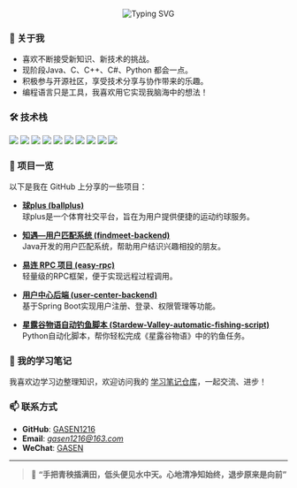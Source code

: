<p align="center">
  <img src="https://readme-typing-svg.demolab.com?font=Noto+Sans+SC&size=24&pause=1000&color=00BFFF&center=true&vCenter=true&width=500&lines=你好，欢迎来到我的GitHub主页！;我是GASEN，一个热爱探索和学习的开发者。;喜欢用代码实现天马行空的想法！" alt="Typing SVG" />
</p>


### 🌱 关于我

- 喜欢不断接受新知识、新技术的挑战。
- 现阶段Java、C、C++、C#、Python 都会一点。
- 积极参与开源社区，享受技术分享与协作带来的乐趣。
- 编程语言只是工具，我喜欢用它实现我脑海中的想法！

### 🛠️ 技术栈

<p>
  <img src="https://img.shields.io/badge/C-00599C?style=for-the-badge&logo=c&logoColor=white" />
  <img src="https://img.shields.io/badge/C++-00599C?style=for-the-badge&logo=c%2B%2B&logoColor=white" />
  <img src="https://img.shields.io/badge/Java-007396?style=for-the-badge&logo=java&logoColor=white" />
  <img src="https://img.shields.io/badge/Spring_Boot-6DB33F?style=for-the-badge&logo=spring-boot&logoColor=white" />
  <img src="https://img.shields.io/badge/MyBatis-000000?style=for-the-badge&logo=MyBatis&logoColor=white" />
  <img src="https://img.shields.io/badge/Docker-2496ED?style=for-the-badge&logo=docker&logoColor=white" />
  <img src="https://img.shields.io/badge/MySQL-4479A1?style=for-the-badge&logo=mysql&logoColor=white" />
  <img src="https://img.shields.io/badge/Redis-DC382D?style=for-the-badge&logo=redis&logoColor=white" />
  <img src="https://img.shields.io/badge/Git-F05032?style=for-the-badge&logo=git&logoColor=white" />
  <img src="https://img.shields.io/badge/Linux-FCC624?style=for-the-badge&logo=linux&logoColor=black" />
</p>

### 📂 项目一览

以下是我在 GitHub 上分享的一些项目：
- **[球plus (ballplus)](https://github.com/GASEN1216/ballplus)**    
  球plus是一个体育社交平台，旨在为用户提供便捷的运动约球服务。

- **[知遇—用户匹配系统 (findmeet-backend)](https://github.com/GASEN1216/findmeet-backend)**  
  Java开发的用户匹配系统，帮助用户结识兴趣相投的朋友。

- **[易连 RPC 项目 (easy-rpc)](https://github.com/GASEN1216/easy-rpc)**  
  轻量级的RPC框架，便于实现远程过程调用。

- **[用户中心后端 (user-center-backend)](https://github.com/GASEN1216/user-center-backend)**  
  基于Spring Boot实现用户注册、登录、权限管理等功能。

- **[星露谷物语自动钓鱼脚本 (Stardew-Valley-automatic-fishing-script)](https://github.com/GASEN1216/Stardew-Valley-automatic-fishing-script)**  
  Python自动化脚本，帮你轻松完成《星露谷物语》中的钓鱼任务。


### 📖 我的学习笔记

我喜欢边学习边整理知识，欢迎访问我的 [学习笔记仓库](https://github.com/GASEN1216/studyNotes)，一起交流、进步！


### 📫 联系方式

- **GitHub**: [GASEN1216](https://github.com/GASEN1216)
- **Email**: *gasen1216@163.com*
- **WeChat**: [GASEN](https://github.com/user-attachments/assets/ccde93e8-4f14-421c-80eb-d0393fd2e11b)

---



> 🌟 **“手把青秧插满田，低头便见水中天。心地清净知始终，退步原来是向前”**
